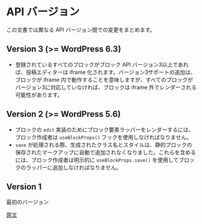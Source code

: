 <!--
# API Versions
 -->
# API バージョン

<!--
This document lists the changes made between the different API versions.
 -->
この文書では異なる API バージョン間での変更をまとめます。

## Version 3 (>= WordPress 6.3)

<!-- 
- The post editor will be iframed if all registered blocks have a Block API version 3 or higher. Adding version 3 support means that the block should work inside an iframe, though the block may still be rendered outside the iframe if not all blocks support version 3.
 -->
- 登録されているすべてのブロックがブロック API バージョン3以上であれば、投稿エディターは iframe 化されます。バージョン3サポートの追加は、ブロックが iframe 内で動作することを意味しますが、すべてのブロックがバージョン3に対応していなければ、ブロックは iframe 外でレンダーされる可能性があります。

## Version 2 (>= WordPress 5.6)

<!--
-   To render the block element wrapper for the block's `edit` implementation, the block author must use the `useBlockProps()` hook.
-   The generated class names and styles are no longer added automatically to the saved markup for static blocks when `save` is processed. To include them, the block author must explicitly use `useBlockProps.save()` and add to their block wrapper.
 -->
- ブロックの `edit` 実装のためにブロック要素ラッパーをレンダーするには、ブロック作成者は `useBlockProps()` フックを使用しなければなりません。
- `save` が処理される際、生成されたクラス名とスタイルは、静的ブロックの保存されたマークアップに自動で追加されなくなりました。これらを含めるには、ブロック作成者は明示的に `useBlockProps.save()` を使用してブロックのラッパーに追加しなければなりません。

## Version 1

<!--
Initial version.
 -->
最初のバージョン

[原文](https://github.com/WordPress/gutenberg/blob/trunk/docs/reference-guides/block-api/block-api-versions.md)
